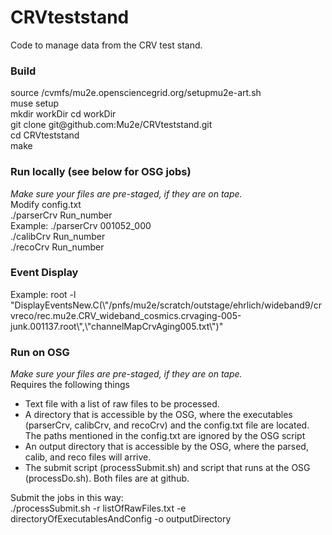 # CRVteststand
Code to manage data from the CRV test stand.  

<h3>Build</h3>  
source /cvmfs/mu2e.opensciencegrid.org/setupmu2e-art.sh<br>
muse setup<br>
mkdir workDir<wr> 
cd workDir<br>
git clone git@github.com:Mu2e/CRVteststand.git<br>
cd CRVteststand<br>
make<br>

<h3>Run locally (see below for OSG jobs)</h3>
<i>Make sure your files are pre-staged, if they are on tape.</i><br>
Modify config.txt<br>
./parserCrv Run_number<br>
Example: ./parserCrv 001052_000<br>  
./calibCrv Run_number<br>
./recoCrv Run_number<br>

<h3>Event Display</h3>
Example: root -l "DisplayEventsNew.C(\"/pnfs/mu2e/scratch/outstage/ehrlich/wideband9/crvreco/rec.mu2e.CRV_wideband_cosmics.crvaging-005-junk.001137.root\",\"channelMapCrvAging005.txt\")"<br>

<h3>Run on OSG</h3>
<i>Make sure your files are pre-staged, if they are on tape.</i><br>
Requires the following things<br>
<ul>
<li>Text file with a list of raw files to be processed.</li>
<li>A directory that is accessible by the OSG, where the executables (parserCrv, calibCrv, and recoCrv) 
  and the config.txt file are located. The paths mentioned in the config.txt are ignored by the OSG script</li>
<li>An output directory that is accessible by the OSG, where the parsed, calib, and reco files will arrive.</li>
<li>The submit script (processSubmit.sh) and script that runs at the OSG (processDo.sh). Both files are at github.</li>
</ul>
Submit the jobs in this way:<br>
./processSubmit.sh -r listOfRawFiles.txt -e directoryOfExecutablesAndConfig -o outputDirectory<br>
